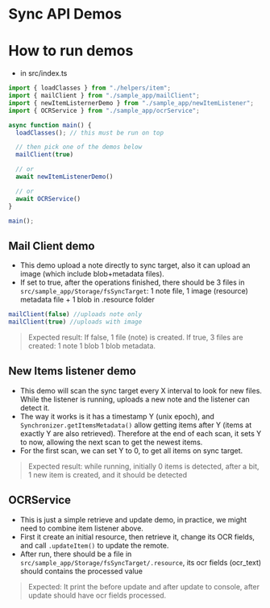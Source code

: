 # Sync API Demos  
# How to run demos  

- in src/index.ts 
``` js 
import { loadClasses } from "./helpers/item";
import { mailClient } from "./sample_app/mailClient";
import { newItemListernerDemo } from "./sample_app/newItemListener";
import { OCRService } from "./sample_app/ocrService";

async function main() {
  loadClasses(); // this must be run on top

  // then pick one of the demos below
  mailClient(true) 

  // or  
  await newItemListenerDemo() 

  // or 
  await OCRService()
}

main();
```

## Mail Client demo 
- This demo upload a note directly to sync target, also it can upload an image (which include blob+metadata files). 
- If set to true, after the operations finished, there should be 3 files in `src/sample_app/Storage/fsSyncTarget`: 1 note file, 1 image (resource) metadata file + 1 blob in .resource folder
```js
mailClient(false) //uploads note only 
mailClient(true) //uploads with image
``` 
> Expected result: If false, 1 file (note) is created. If true, 3 files are created: 1 note 1 blob 1 blob metadata.

## New Items listener demo 
- This demo will scan the sync target every X interval to look for new files. While the listener is running, uploads a new note and the listener can detect it. 
- The way it works is it has a timestamp Y (unix epoch), and `Synchronizer.getItemsMetadata()` allow getting items after Y (items at exactly Y are also retrieved). Therefore at the end of each scan, it sets Y to now, allowing the next scan to get the newest items. 
- For the first scan, we can set Y to 0, to get all items on sync target.  

> Expected result: while running, initially 0 items is detected, after a bit, 1 new item is created, and it should be detected

## OCRService 
- This is just a simple retrieve and update demo, in practice, we might need to combine item listener above.  
- First it create an initial resource, then retrieve it, change its OCR fields, and call `.updateItem()` to update the remote.
- After run, there should be a file in  `src/sample_app/Storage/fsSyncTarget/.resource`, its ocr fields (ocr_text) should contains the processed value
> Expected: It print the before update and after update to console, after update should have ocr fields processed.
